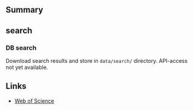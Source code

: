 ## Summary

## search

### DB search

Download search results and store in `data/search/` directory. API-access not yet available.

## Links

- [Web of Science](https://www.webofknowledge.com)
